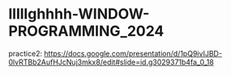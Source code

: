 # lllllghhhh-WINDOW-PROGRAMMING_2024
practice2: https://docs.google.com/presentation/d/1pQ9ivIJBD-0lvRTBb2AufHJcNuj3mkx8/edit#slide=id.g3029371b4fa_0_18
